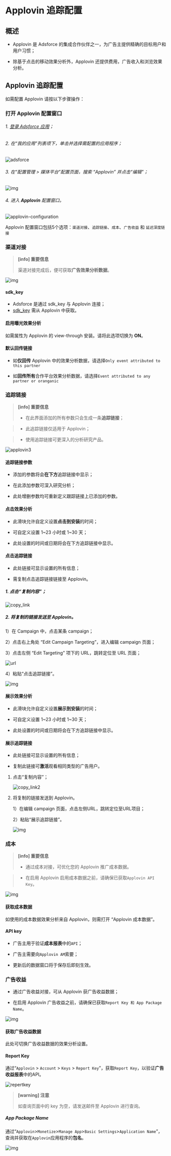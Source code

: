 # **Applovin 追踪配置**

## 概述

* Applovin 是 Adsforce 的集成合作伙伴之一，为广告主提供精确的目标用户和用户习惯；

* 除基于点击的移动效果分析外，Applovin 还提供费用，广告收入和浏览效果分析。

## Applovin 追踪配置

如需配置 Applovin 请按以下步骤操作：

### 打开 Applovin 配置窗口

###### 1. [登录 Adsforce 应用](<https://demo-portal.adsforce.io/login>)；

###### 2. 在“我的应用”列表项下，单击并选择需配置的应用程序；

   ![adsforce](adsforce.png)

###### 3. 在“配置管理 > 媒体平台”配置页面，搜索 “Applovin” 并点击“编辑”；

![img](1.png) 

###### 4. 进入 **Applovin** 配置窗口。

   ![applovin-configuration](applovin-configuration.png)

 Applovin 配置窗口包括5个选项：`渠道对接`、`追踪链接`、`成本`、`广告收益` 和 `延迟深度链接`

### 渠道对接

> **[info] 重要信息**
>
> 渠道对接完成后，便可获取**广告效果分析数据**。

![img](applovin2.png) 

#### sdk_key

-  Adsforce 是通过 sdk_key 与 Applovin 连接；
- [sdk_key](sdk-key/README.md) 需从 Applovin 中获取。

#### 启用曝光效果分析

如需属性为 Applovin 的 view-through 安装。请将此选项切换为 **ON**。

#### 默认回传链接

* 如**仅回传** Applovin 中的效果分析数据，请选择`Only event attributed to this partner`

* 如**回传所有**合作平台效果分析数据，请选择`Event attributed to any partner or oranganic`

### 追踪链接
> **[info] 重要信息**
>
> * 在此界面添加的所有参数只会生成一条**追踪链接**；

> * 此追踪链接仅适用于 Applovin；

> * 使用追踪链接可更深入的分析研究产品。

![applovin3](applovin3.png)

#### 追踪链接参数

* 添加的参数将会**在下方**追踪链接中显示；

* 在此添加参数可深入研究分析；

* 此处增删参数均可重新定义跟踪链接上已添加的参数。

#### 点击效果分析

* 此滑块允许自定义设置**点击到安装**的时间；

* 可自定义设置 1~23 小时或 1~30 天；

* 此处设置的时间或日期将会在下方追踪链接中显示。

#### 点击追踪链接

* 此处链接可显示设置的所有信息；

* 需复制点击追踪链接链接至 Applovin。

##### 1. 点击“复制内容”；

   ![copy_link](copy_link.png)

##### 2. 将复制的链接发送至 Applovin。

1）在 Campaign 中，点击某条 campaign；

2）点击右上角处 “Edit Campaign Targeting”，进入编辑 campaign 页面； 

3）点击左侧 “Edit Targeting” 项下的 URL，跳转定位至 URL 页面；

![url](url.png)

4）粘贴“点击追踪链接”。

![img](applovin_clicklink.png)

#### 展示效果分析

* 此滑块允许自定义设置**展示到安装**的时间；

* 可自定义设置 1~23 小时或 1~30 天；

* 此处设置的时间或日期将会在下方追踪链接中显示。

#### 展示追踪链接

* 此处链接可显示设置的所有信息；

* 复制此链接可**激活**观看相同类型的广告用户。

1. 点击“复制内容”；

   ![copy_link2](copy_link2.png)

2. 将复制的链接发送到 Applovin。

   1）在编辑 campaign 页面，点击左侧URL，跳转定位至URL项目； 
   
   2）粘贴“展示追踪链接”。
   
   ![img](applovin_sowLink.png) 

### 成本

> **[info] 重要信息**
>
> * 通过成本对接，可优化您的 Applovin 推广成本数据。

> * 在启用 Applovin 启用成本数据之前，请确保已获取`Applovin API Key`。

![img](applovin4.png) 

#### 获取成本数据

如使用的成本数据效果分析来自 Applovin，则需打开 “Applovin 成本数据”。

#### API key

* 广告主用于验证**成本报表**中的`API`；

* 广告主需要向`Applovin AM`索要；

* 更新后的数据窗口将于保存后即刻生效。

### 广告收益

* 通过广告收益对接，可从 Applovin 获广告收益数据；

* 在启用 Applovin 广告收益之前，请确保已获取`Report Key 和 App Package Name`。

![img](applovin5.png) 

#### 获取广告收益数据

此处可切换广告收益数据的效果分析设置。

#### Report Key

通过“`Applovin` > `Account` > `Keys` > `Report Key`”，获取`Report Key`，以验证**广告收益报表**中的API。

![repertkey](repertkey.png)

> **[warning] 注意**
>
> 如查询页面中的 key 为空，请发送邮件至 Applovin 进行查询。

##### App Package Name

通过“`Applovin`>`Monetize`>`Manage App`>`Basic Settings`>`Application Name`”，查询并获取在`Applovin`应用程序的**包名**。

![img](apppackagename.png)

